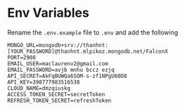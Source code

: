 # Env Variables

Rename the `.env.example` file to `.env` and add the following

```
MONGO_URL=mongodb+srv://thanhnt:[YOUR_PASSWORD]@thanhnt.mlpikoz.mongodb.net/FalconX
PORT=2908
EMAIL_USER=maclaurenv2@gmail.com
EMAIL_PASSWORD=avjb mnhu bccz ezjq
API_SECRET=AkFqBUWQa6SOM-s-zf1NPgU60D8
API_KEY=398777983516538
CLOUD_NAME=dmzqiuskg
ACCESS_TOKEN_SECRET=secretToken
REFRESH_TOKEN_SECRET=refreshToken
```
